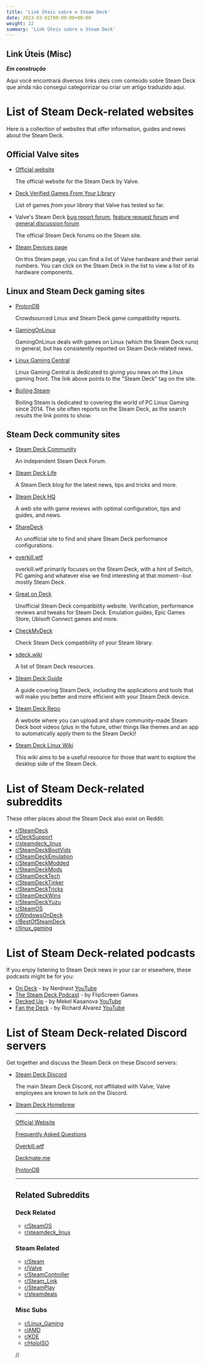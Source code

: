 ```yaml
---
title: 'Link Úteis sobre o Steam Deck'
date: 2023-03-01T00:00:00+00:00
weight: 22
summary: 'Link Úteis sobre o Steam Deck'
---
```


## Link Úteis (Misc)
**_Em construção_**

Aqui você encontrará diversos links úteis com conteúdo sobre Steam Deck que ainda não consegui categoririzar ou criar um artigo traduzido aqui.


<h1 id="wiki_list_of_steam_deck-related_websites">List of Steam Deck-related websites</h1>
<p>Here is a collection of websites that offer information, guides and news about the Steam Deck.</p>
<h2 id="wiki_official_valve_sites">Official Valve sites</h2>
<ul>
<li><p><a href="https://www.steamdeck.com/" rel="nofollow">Official website</a></p>
<p>The official website for the Steam Deck by Valve.</p></li>
<li><p><a href="https://store.steampowered.com/steamdeck/mygames" rel="nofollow">Deck Verified Games From Your Library</a></p>
<p>List of games <em>from your library</em> that Valve has tested so far.</p></li>
<li><p>Valve's Steam Deck <a href="https://steamcommunity.com/app/1675200/discussions/1/" rel="nofollow">bug report forum</a>, <a href="https://steamcommunity.com/app/1675200/discussions/2/" rel="nofollow">feature request forum</a> and <a href="https://steamcommunity.com/app/1675200/discussions/0/" rel="nofollow">general discussion forum</a></p>
<p>The official Steam Deck forums on the Steam site.</p></li>
<li><p><a href="https://store.steampowered.com/account/hardwareused" rel="nofollow">Steam Devices page</a></p>
<p>On this Steam page, you can find a list of Valve hardware and their serial numbers. You can click on the Steam Deck in the list to view a list of its
hardware components.</p></li>
</ul>
<h2 id="wiki_linux_and_steam_deck_gaming_sites">Linux and Steam Deck gaming sites</h2>
<ul>
<li><p><a href="https://www.protondb.com/" rel="nofollow">ProtonDB</a></p>
<p>Crowdsourced Linux and Steam Deck game compatibility reports.</p></li>
<li><p><a href="https://www.gamingonlinux.com/articles/category/Steam_Deck/" rel="nofollow">GamingOnLinux</a></p>
<p>GamingOnLinux deals with games on Linux (which the Steam Deck runs) in general, but has consistently reported on Steam Deck-related news.</p></li>
<li><p><a href="https://linuxgamingcentral.com/tags/steam-deck/" rel="nofollow">Linux Gaming Central</a></p>
<p>Linux Gaming Central is dedicated to giving you news on the Linux gaming front. The link above points to the "Steam Deck" tag on the site.</p></li>
<li><p><a href="https://boilingsteam.com/?s=Steam+Deck" rel="nofollow">Boiling Steam</a></p>
<p>Boiling Steam is dedicated to covering the world of PC Linux Gaming since 2014. The site often reports on the Steam Deck, as the search results the link points to show.</p></li>
</ul>
<h2 id="wiki_steam_deck_community_sites">Steam Deck community sites</h2>
<ul>
<li><p><a href="https://steamdeck.community/" rel="nofollow">Steam Deck Community</a></p>
<p>An independent Steam Deck Forum.</p></li>
<li><p><a href="https://steamdecklife.com/" rel="nofollow">Steam Deck Life</a></p>
<p>A Steam Deck blog for the latest news, tips and tricks and more.</p></li>
<li><p><a href="https://steamdeckhq.com/" rel="nofollow">Steam Deck HQ</a></p>
<p>A web site with game reviews with optimal configuration, tips and guides, and news.</p></li>
<li><p><a href="https://sharedeck.games/" rel="nofollow">ShareDeck</a></p>
<p>An unofficial site to find and share Steam Deck performance configurations.</p></li>
<li><p><a href="https://overkill.wtf/" rel="nofollow">overkill.wtf</a></p>
<p>overkill.wtf primarily focuses on the Steam Deck, with a hint of Switch, PC gaming and whatever else we find interesting at that moment--but mostly Steam Deck.</p></li>
<li><p><a href="https://greatondeck.net/" rel="nofollow">Great on Deck</a></p>
<p>Unofficial Steam Deck compatibility website. Verification, performance reviews and tweaks for Steam Deck. 
Emulation guides, Epic Games Store, Ubisoft Connect games and more.</p></li>
<li><p><a href="https://checkmydeck.ofdgn.com/" rel="nofollow">CheckMyDeck</a></p>
<p>Check Steam Deck compatibility of your Steam library.</p></li>
<li><p><a href="https://www.sdeck.wiki/" rel="nofollow">sdeck.wiki</a></p>
<p>A list of Steam Deck resources.</p></li>
<li><p><a href="https://github.com/mikeroyal/Steam-Deck-Guide" rel="nofollow">Steam Deck Guide</a></p>
<p>A guide covering Steam Deck, including the applications and tools that will make you better and more efficient with your Steam Deck device.</p></li>
<li><p><a href="https://steamdeckrepo.com/" rel="nofollow">Steam Deck Repo</a></p>
<p>A website where you can upload and share community-made Steam Deck boot videos (plus in the future, other things like themes and an app to automatically apply them to the Steam Deck)!</p></li>
<li><p><a href="https://steamdecklinux.wiki/wiki/Main_Page" rel="nofollow">Steam Deck Linux Wiki</a></p>
<p>This wiki aims to be a useful resource for those that want to explore the desktop side of the Steam Deck.</p></li>
</ul>
<h1 id="wiki_list_of_steam_deck-related_subreddits">List of Steam Deck-related subreddits</h1>
<p>These other places about the Steam Deck also exist on Reddit:</p>
<ul>
<li><a href="https://www.reddit.com/r/SteamDeck" rel="nofollow">r/SteamDeck</a></li>
<li><a href="https://www.reddit.com/r/DeckSupport" rel="nofollow">r/DeckSupport</a></li>
<li><a href="https://www.reddit.com/r/steamdeck_linux" rel="nofollow">r/steamdeck_linux</a></li>
<li><a href="https://www.reddit.com/r/SteamDeckBootVids" rel="nofollow">r/SteamDeckBootVids</a></li>
<li><a href="https://www.reddit.com/r/SteamDeckEmulation" rel="nofollow">r/SteamDeckEmulation</a></li>
<li><a href="https://www.reddit.com/r/SteamDeckModded" rel="nofollow">r/SteamDeckModded</a></li>
<li><a href="https://www.reddit.com/r/SteamDeckMods" rel="nofollow">r/SteamDeckMods</a></li>
<li><a href="https://www.reddit.com/r/SteamDeckTech" rel="nofollow">r/SteamDeckTech</a></li>
<li><a href="https://www.reddit.com/r/SteamDeckTinker" rel="nofollow">r/SteamDeckTinker</a></li>
<li><a href="https://www.reddit.com/r/SteamDeckTricks" rel="nofollow">r/SteamDeckTricks</a></li>
<li><a href="https://www.reddit.com/r/SteamDeckWins" rel="nofollow">r/SteamDeckWins</a></li>
<li><a href="https://www.reddit.com/r/SteamDeckYuzu" rel="nofollow">r/SteamDeckYuzu</a></li>
<li><a href="https://www.reddit.com/r/SteamOS" rel="nofollow">r/SteamOS</a></li>
<li><a href="https://www.reddit.com/r/WindowsOnDeck" rel="nofollow">r/WindowsOnDeck</a></li>
<li><a href="https://www.reddit.com/r/BestOfSteamDeck" rel="nofollow">r/BestOfSteamDeck</a></li>
<li><a href="https://www.reddit.com/r/linux_gaming" rel="nofollow">r/linux_gaming</a></li>
</ul>
<h1 id="wiki_list_of_steam_deck-related_podcasts">List of Steam Deck-related podcasts</h1>
<p>If you enjoy listening to Steam Deck news in your car or elsewhere, these podcasts might be for you:</p>
<ul>
<li><a href="https://open.spotify.com/show/5oH7NqKxSPiVFANLuYgDSn" rel="nofollow">On Deck</a> - by Nerdnest <a href="https://www.youtube.com/NerdNest" rel="nofollow">YouTube</a></li>
<li><a href="https://open.spotify.com/show/3JnZkrbDLDgJgfaolXz7Q8" rel="nofollow">The Steam Deck Podcast</a> - by FlipScreen Games</li>
<li><a href="https://open.spotify.com/show/4ZW6yNxludK6FZQwvQlfJX" rel="nofollow">Decked Up</a> - by Mekel Kasanova <a href="https://www.youtube.com/c/MekelKasanova" rel="nofollow">YouTube</a></li>
<li><a href="https://open.spotify.com/show/74eIOxJhDmmSZFbwlh7HIN" rel="nofollow">Fan the Deck</a> - by Richard Alvarez <a href="https://www.youtube.com/c/FanTheDeck" rel="nofollow">YouTube</a></li>
</ul>
<h1 id="wiki_list_of_steam_deck-related_discord_servers">List of Steam Deck-related Discord servers</h1>
<p>Get together and discuss the Steam Deck on these Discord servers:</p>
<ul>
<li><p><a href="https://discord.com/channels/865611969661632521/" rel="nofollow">Steam Deck Discord</a></p>
<p>The main Steam Deck Discord, not affiliated with Valve, Valve employees are known to lurk on the Discord.</p></li>
<li><p><a href="https://discord.com/channels/960281551428522045/" rel="nofollow">Steam Deck Homebrew</a></p>


<hr>

<p><a href="https://www.steamdeck.com/" rel="nofollow">Official Website</a></p>

<p><a href="https://www.steamdeck.com/en/faq" rel="nofollow">Frequently Asked Questions</a></p>

<p><a href="https://www.overkill.wtf/" rel="nofollow">Overkill.wtf</a></p>

<p><a href="https://www.deckmate.me/" rel="nofollow">Deckmate.me</a></p>

<p><a href="https://protondb.com/" rel="nofollow">ProtonDB</a></p>

<hr>

<h2>Related Subreddits</h2>

<h3>Deck Related</h3>

<ul>
<li><a href="https://www.reddit.com/r/SteamOS" rel="nofollow">r/SteamOS</a></li>
<li><a href="https://www.reddit.com/r/steamdeck_linux" rel="nofollow">r/steamdeck_linux</a></li>
</ul>

<h3>Steam Related</h3>

<ul>
<li><a href="https://www.reddit.com/r/Steam" rel="nofollow">r/Steam</a> </li>
<li><a href="https://www.reddit.com/r/Valve" rel="nofollow">r/Valve</a> </li>
<li><a href="https://www.reddit.com/r/SteamController" rel="nofollow">r/SteamController</a></li>
<li><a href="https://www.reddit.com/r/Steam_Link" rel="nofollow">r/Steam_Link</a></li>
<li><a href="https://www.reddit.com/r/SteamPlay" rel="nofollow">r/SteamPlay</a></li>
<li><a href="https://www.reddit.com/r/steamdeals" rel="nofollow">r/steamdeals</a></li>
</ul>

<h3>Misc Subs</h3>

<ul>
<li><a href="https://www.reddit.com/r/Linux_Gaming" rel="nofollow">r/Linux_Gaming</a></li>
<li><a href="https://www.reddit.com/r/AMD" rel="nofollow">r/AMD</a> </li>
<li><a href="https://www.reddit.com/r/KDE" rel="nofollow">r/KDE</a></li>
<li><a href="https://www.reddit.com/r/HoloISO" rel="nofollow">r/HoloISO</a></li>
</ul>

<p>//</p>

